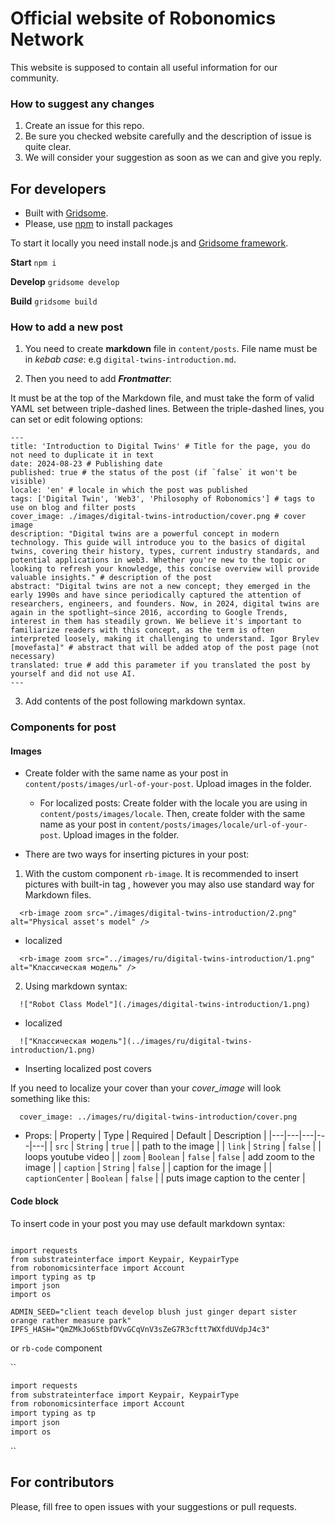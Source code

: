 # Official website of Robonomics Network

This website is supposed to contain all useful information for our community. 

### How to suggest any changes

1. Create an issue for this repo.
2. Be sure you checked website carefully and the description of issue is quite clear.
3. We will consider your suggestion as soon as we can and give you reply.

## For developers

* Built with [Gridsome](https://gridsome.org/).
* Please, use [npm](https://www.npmjs.com) to install packages

To start it locally you need install node.js and [Gridsome framework](https://gridsome.org).

**Start**
`npm i`

**Develop**
`gridsome develop`

**Build**
`gridsome build`

### How to add a new post

1. You need to create **markdown** file in ``content/posts``. File name must be in *kebab case*: e.g `digital-twins-introduction.md`.

2. Then you need to add ***Frontmatter***:
 
It must be at the top of the Markdown file, and must take the form of valid YAML set between triple-dashed lines. Between the triple-dashed lines, you can set or edit folowing options:

```
---
title: 'Introduction to Digital Twins' # Title for the page, you do not need to duplicate it in text
date: 2024-08-23 # Publishing date
published: true # the status of the post (if `false` it won't be visible)
locale: 'en' # locale in which the post was published
tags: ['Digital Twin', 'Web3', 'Philosophy of Robonomics'] # tags to use on blog and filter posts
cover_image: ./images/digital-twins-introduction/cover.png # cover image
description: "Digital twins are a powerful concept in modern technology. This guide will introduce you to the basics of digital twins, covering their history, types, current industry standards, and potential applications in web3. Whether you're new to the topic or looking to refresh your knowledge, this concise overview will provide valuable insights." # description of the post
abstract: "Digital twins are not a new concept; they emerged in the early 1990s and have since periodically captured the attention of researchers, engineers, and founders. Now, in 2024, digital twins are again in the spotlight—since 2016, according to Google Trends, interest in them has steadily grown. We believe it's important to familiarize readers with this concept, as the term is often interpreted loosely, making it challenging to understand. Igor Brylev [movefasta]" # abstract that will be added atop of the post page (not necessary)
translated: true # add this parameter if you translated the post by yourself and did not use AI.
---
```

3. Add contents of the post following markdown syntax.

### Components for post

#### Images 

- Create folder with the same name as your post in `content/posts/images/url-of-your-post`. Upload images in the folder.

  - For localized posts:
    Create folder with the locale you are using in `content/posts/images/locale`. Then, create folder with the same name as your post in `content/posts/images/locale/url-of-your-post`. Upload images in the folder.

- There are two ways for inserting pictures in your post:

1. With the custom component `rb-image`.
It is recommended to insert pictures with built-in tag <rb-image>, however you may also use standard way for Markdown files.

```
  <rb-image zoom src="./images/digital-twins-introduction/2.png" alt="Physical asset's model" />
```

- localized

```
  <rb-image zoom src="../images/ru/digital-twins-introduction/1.png" alt="Классическая модель" /> 
```

2. Using markdown syntax:

```
  !["Robot Class Model"](./images/digital-twins-introduction/1.png)
```

- localized

```
  !["Классическая модель"](../images/ru/digital-twins-introduction/1.png) 
```

- Inserting localized post covers 

If you need to localize your cover than your *cover_image* will look something like this: 

```
  cover_image: ../images/ru/digital-twins-introduction/cover.png
```

- Props:
  | Property | Type | Required | Default | Description |
|---|---|---|---|---|
| `src` | `String` | `true` |  | path to the image |
| `link` | `String` | `false` |  | loops youtube video |
| `zoom` | `Boolean` | `false` | `false` | add zoom to the image |
| `caption` | `String` | `false` |  | caption for the image |
| `captionCenter` | `Boolean` | `false` |  | puts image caption to the center |


#### Code block

To insert code in your post you may use default markdown syntax:

```

import requests
from substrateinterface import Keypair, KeypairType
from robonomicsinterface import Account
import typing as tp
import json
import os

ADMIN_SEED="client teach develop blush just ginger depart sister orange rather measure park"
IPFS_HASH="QmZMkJo6StbfDVvGCqVnV3sZeG7R3cftt7WXfdUVdpJ4c3"

```

or `rb-code` component

``

<rb-code>

```sh
import requests
from substrateinterface import Keypair, KeypairType
from robonomicsinterface import Account
import typing as tp
import json
import os

```
</rb-code>

``

## For contributors
Please, fill free to open issues with your suggestions or pull requests.
